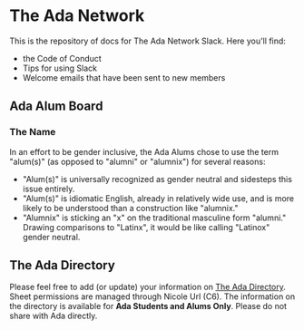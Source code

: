 # The Ada Network
This is the repository of docs for The Ada Network Slack. Here you'll find:

- the Code of Conduct
- Tips for using Slack
- Welcome emails that have been sent to new members

## Ada Alum Board

### The Name
In an effort to be gender inclusive, the Ada Alums chose to use the term "alum(s)" (as opposed to "alumni" or "alumnix") for several reasons:  
* "Alum(s)" is universally recognized as gender neutral and sidesteps this issue entirely.
* "Alum(s)" is idiomatic English, already in relatively wide use, and is more likely to be understood than a construction like "alumnix."
* "Alumnix" is sticking an "x" on the traditional masculine form "alumni." Drawing comparisons to "Latinx", it would be like calling "Latinox" gender neutral.

## The Ada Directory
Please feel free to add (or update) your information on [The Ada Directory](https://docs.google.com/spreadsheets/d/1_KUn-Ov5u01oHbD0wdGImZ3r3DfmKx-53_K0v6IH60o/). Sheet permissions are managed through Nicole Url (C6). The information on the directory is available for **Ada Students and Alums Only**. Please do not share with Ada directly.
